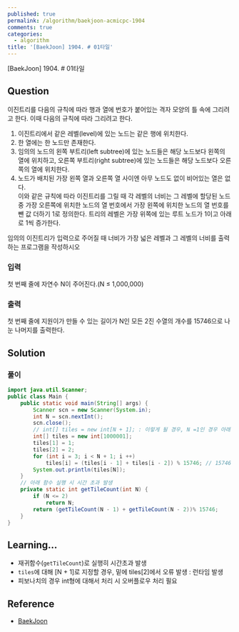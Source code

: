 ```yaml
---
published: true
permalink: /algorithm/baekjoon-acmicpc-1904
comments: true
categories:
  - algorithm
title: '[BaekJoon] 1904. # 01타일'
---
```

[BaekJoon] 1904. # 01타일


## Question

이진트리를 다음의 규칙에 따라 행과 열에 번호가 붙어있는 격자 모양의 틀 속에 그리려고 한다. 이때 다음의 규칙에 따라 그리려고 한다.

1) 이진트리에서 같은 레벨(level)에 있는 노드는 같은 행에 위치한다.   
2) 한 열에는 한 노드만 존재한다.    
3) 임의의 노드의 왼쪽 부트리(left subtree)에 있는 노드들은 해당 노드보다 왼쪽의 열에 위치하고, 오른쪽 부트리(right subtree)에 있는 노드들은 해당 노드보다 오른쪽의 열에 위치한다.  
4) 노드가 배치된 가장 왼쪽 열과 오른쪽 열 사이엔 아무 노드도 없이 비어있는 열은 없다.  
이와 같은 규칙에 따라 이진트리를 그릴 때 각 레벨의 너비는 그 레벨에 할당된 노드 중 가장 오른쪽에 위치한 노드의 열 번호에서 가장 왼쪽에 위치한 노드의 열 번호를 뺀 값 더하기 1로 정의한다. 트리의 레벨은 가장 위쪽에 있는 루트 노드가 1이고 아래로 1씩 증가한다.

임의의 이진트리가 입력으로 주어질 때 너비가 가장 넓은 레벨과 그 레벨의 너비를 출력하는 프로그램을 작성하시오


### 입력
첫 번째 줄에 자연수 N이 주어진다.(N ≤ 1,000,000)


### 출력
첫 번째 줄에 지원이가 만들 수 있는 길이가 N인 모든 2진 수열의 개수를 15746으로 나눈 나머지를 출력한다.


## Solution
### 풀이 
```java
import java.util.Scanner;
public class Main {
    public static void main(String[] args) {
        Scanner scn = new Scanner(System.in);
        int N = scn.nextInt();
        scn.close();
        // int[] tiles = new int[N + 1]; : 이렇게 될 경우, N =1인 경우 아래 tiles[2]에서 오류 발생하여 런타임 오류 발생 
        int[] tiles = new int[1000001];
        tiles[1] = 1; 
        tiles[2] = 2; 
        for (int i = 3; i < N + 1; i ++)
            tiles[i] = (tiles[i - 1] + tiles[i - 2]) % 15746; // 15746 처리 안할 경우 오버플로우 발생 
        System.out.println(tiles[N]);
    }
  	// 아래 함수 실행 시 시간 초과 발생 
    private static int getTileCount(int N) {
        if (N <= 2) 
            return N;
        return (getTileCount(N - 1) + getTileCount(N - 2))% 15746; 
    }
}
```


## Learning... 
- 재귀함수(`getTileCount`)로 실행히 시간초과 발생 
- `tiles`에 대해 [N + 1]로 지정할 경우, 밑에 tiles[2]에서 오류 발생 : 런타임 발생 
- 피보나치의 경우 int형에 대해서 처리 시 오버플로우 처리 필요 



## Reference
- [BaekJoon](https://www.acmicpc.net/problem/1904)

